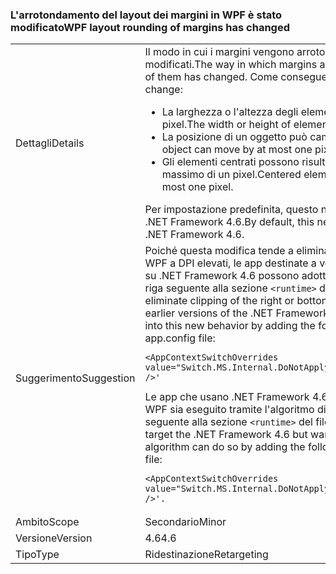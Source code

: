 ### <a name="wpf-layout-rounding-of-margins-has-changed"></a><span data-ttu-id="ce6a7-101">L'arrotondamento del layout dei margini in WPF è stato modificato</span><span class="sxs-lookup"><span data-stu-id="ce6a7-101">WPF layout rounding of margins has changed</span></span>

|   |   |
|---|---|
|<span data-ttu-id="ce6a7-102">Dettagli</span><span class="sxs-lookup"><span data-stu-id="ce6a7-102">Details</span></span>|<span data-ttu-id="ce6a7-103">Il modo in cui i margini vengono arrotondati e i bordi e lo sfondo al loro interno vengono modificati.</span><span class="sxs-lookup"><span data-stu-id="ce6a7-103">The way in which margins are rounded and borders and the background inside of them has changed.</span></span> <span data-ttu-id="ce6a7-104">Come conseguenza di questo cambiamento:</span><span class="sxs-lookup"><span data-stu-id="ce6a7-104">As a result of this change:</span></span><ul><li><span data-ttu-id="ce6a7-105">La larghezza o l'altezza degli elementi può aumentare o diminuire al massimo di un pixel.</span><span class="sxs-lookup"><span data-stu-id="ce6a7-105">The width or height of elements may grow or shrink by at most one pixel.</span></span></li><li><span data-ttu-id="ce6a7-106">La posizione di un oggetto può cambiare al massimo di un pixel.</span><span class="sxs-lookup"><span data-stu-id="ce6a7-106">The placement of an object can move by at most one pixel.</span></span></li><li><span data-ttu-id="ce6a7-107">Gli elementi centrati possono risultare decentrati in orizzontale o in verticale al massimo di un pixel.</span><span class="sxs-lookup"><span data-stu-id="ce6a7-107">Centered elements can be vertically or horizontally off center by at most one pixel.</span></span></li></ul><span data-ttu-id="ce6a7-108">Per impostazione predefinita, questo nuovo layout è disponibile solo per app destinate a .NET Framework 4.6.</span><span class="sxs-lookup"><span data-stu-id="ce6a7-108">By default, this new layout is enabled only for apps that target the .NET Framework 4.6.</span></span>|
|<span data-ttu-id="ce6a7-109">Suggerimento</span><span class="sxs-lookup"><span data-stu-id="ce6a7-109">Suggestion</span></span>|<span data-ttu-id="ce6a7-110">Poiché questa modifica tende a eliminare il ritaglio del lato destro o inferiore dei controlli WPF a DPI elevati, le app destinate a versioni precedenti di .NET Framework ma eseguite su .NET Framework 4.6 possono adottare questo nuovo comportamento aggiungendo la riga seguente alla sezione <code>&lt;runtime&gt;</code> del file app.config:</span><span class="sxs-lookup"><span data-stu-id="ce6a7-110">Since this modification tends to eliminate clipping of the right or bottom of WPF controls at high DPIs, apps that target earlier versions of the .NET Framework but are running on the .NET Framework 4.6 can opt into this new behavior by adding the following line to the <code>&lt;runtime&gt;</code> section of the app.config file:</span></span><pre><code class="lang-xml">&lt;AppContextSwitchOverrides value=&quot;Switch.MS.Internal.DoNotApplyLayoutRoundingToMarginsAndBorderThickness=false&quot; /&gt;&#39;&#13;&#10;</code></pre><span data-ttu-id="ce6a7-111">Le app che usano .NET Framework 4.6, ma che richiedono che il rendering dei controlli WPF sia eseguito tramite l'algoritmo di layout precedente, possono aggiungere la riga seguente alla sezione <code>&lt;runtime&gt;</code> del file app.config per raggiungere tale scopo:</span><span class="sxs-lookup"><span data-stu-id="ce6a7-111">Apps that target the .NET Framework 4.6 but want WPF controls to render using the previous layout algorithm can do so by adding the following line to the <code>&lt;runtime&gt;</code> section of the app.config file:</span></span><pre><code class="lang-xml">&lt;AppContextSwitchOverrides value=&quot;Switch.MS.Internal.DoNotApplyLayoutRoundingToMarginsAndBorderThickness=true&quot; /&gt;&#39;.&#13;&#10;</code></pre>|
|<span data-ttu-id="ce6a7-112">Ambito</span><span class="sxs-lookup"><span data-stu-id="ce6a7-112">Scope</span></span>|<span data-ttu-id="ce6a7-113">Secondario</span><span class="sxs-lookup"><span data-stu-id="ce6a7-113">Minor</span></span>|
|<span data-ttu-id="ce6a7-114">Versione</span><span class="sxs-lookup"><span data-stu-id="ce6a7-114">Version</span></span>|<span data-ttu-id="ce6a7-115">4.6</span><span class="sxs-lookup"><span data-stu-id="ce6a7-115">4.6</span></span>|
|<span data-ttu-id="ce6a7-116">Tipo</span><span class="sxs-lookup"><span data-stu-id="ce6a7-116">Type</span></span>|<span data-ttu-id="ce6a7-117">Ridestinazione</span><span class="sxs-lookup"><span data-stu-id="ce6a7-117">Retargeting</span></span>|

